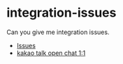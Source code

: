 # integration-issues
Can you give me integration issues.

- [Issues](https://github.com/ddb1494/integration-issues/issues/new)  
- [kakao talk open chat 1:1](https://open.kakao.com/o/sH6OlHsf)  


